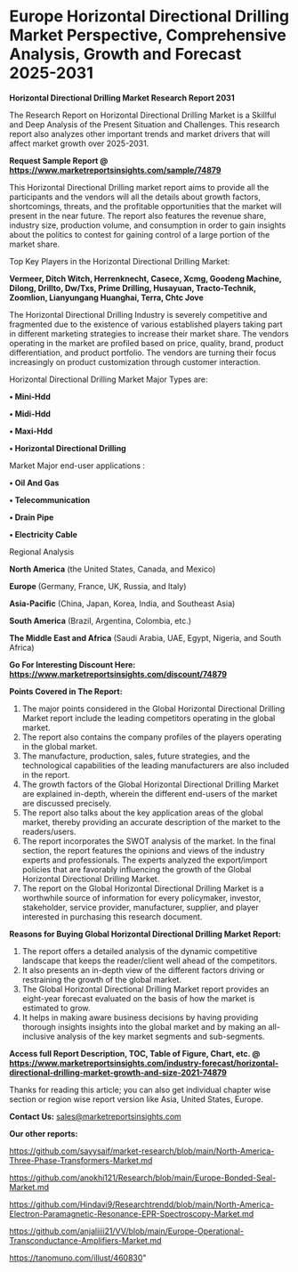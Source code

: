 # Europe Horizontal Directional Drilling Market Perspective, Comprehensive Analysis, Growth and Forecast 2025-2031

<strong>Horizontal Directional Drilling Market Research Report 2031</strong>

The Research Report on Horizontal Directional Drilling Market is a Skillful and Deep Analysis of the Present Situation and Challenges. This research report also analyzes other important trends and market drivers that will affect market growth over 2025-2031.

<strong>Request Sample Report @ <a href=https://www.marketreportsinsights.com/sample/74879>https://www.marketreportsinsights.com/sample/74879</a></strong>

This Horizontal Directional Drilling market report aims to provide all the participants and the vendors will all the details about growth factors, shortcomings, threats, and the profitable opportunities that the market will present in the near future. The report also features the revenue share, industry size, production volume, and consumption in order to gain insights about the politics to contest for gaining control of a large portion of the market share.

Top Key Players in the Horizontal Directional Drilling Market:

<strong>Vermeer, Ditch Witch, Herrenknecht, Casece, Xcmg, Goodeng Machine, Dilong, Drillto, Dw/Txs, Prime Drilling, Husayuan, Tracto-Technik, Zoomlion, Lianyungang Huanghai, Terra, Chtc Jove</strong>

The Horizontal Directional Drilling Industry is severely competitive and fragmented due to the existence of various established players taking part in different marketing strategies to increase their market share. The vendors operating in the market are profiled based on price, quality, brand, product differentiation, and product portfolio. The vendors are turning their focus increasingly on product customization through customer interaction.

Horizontal Directional Drilling Market Major Types are:

<strong>• Mini-Hdd

• Midi-Hdd

• Maxi-Hdd

• Horizontal Directional Drilling</strong>

Market Major end-user applications :

<strong>• Oil And Gas

• Telecommunication

• Drain Pipe

• Electricity Cable</strong>

Regional Analysis

</u><strong><b>North America</b></strong> (the United States, Canada, and Mexico)

<strong><b>Europe </b></strong>(Germany, France, UK, Russia, and Italy)

<strong><b>Asia-Pacific</b></strong> (China, Japan, Korea, India, and Southeast Asia)

<strong><b>South America</b></strong> (Brazil, Argentina, Colombia, etc.)

<strong><b>The Middle East and Africa</b></strong> (Saudi Arabia, UAE, Egypt, Nigeria, and South Africa)

<strong>Go For Interesting Discount Here: <a href=https://www.marketreportsinsights.com/discount/74879>https://www.marketreportsinsights.com/discount/74879</a></strong>

<strong>Points Covered in The Report:</strong>
<ol>
  <li>The major points considered in the Global Horizontal Directional Drilling Market report include the leading competitors operating in the global market.</li>
  <li>The report also contains the company profiles of the players operating in the global market.</li>
  <li>The manufacture, production, sales, future strategies, and the technological capabilities of the leading manufacturers are also included in the report.</li>
  <li>The growth factors of the Global Horizontal Directional Drilling Market are explained in-depth, wherein the different end-users of the market are discussed precisely.</li>
  <li>The report also talks about the key application areas of the global market, thereby providing an accurate description of the market to the readers/users.</li>
  <li>The report incorporates the SWOT analysis of the market. In the final section, the report features the opinions and views of the industry experts and professionals. The experts analyzed the export/import policies that are favorably influencing the growth of the Global Horizontal Directional Drilling Market.</li>
  <li>The report on the Global Horizontal Directional Drilling Market is a worthwhile source of information for every policymaker, investor, stakeholder, service provider, manufacturer, supplier, and player interested in purchasing this research document.</li>
</ol>
<strong>Reasons for Buying Global Horizontal Directional Drilling Market Report:</strong>

<ol>
  <li>The report offers a detailed analysis of the dynamic competitive landscape that keeps the reader/client well ahead of the competitors.</li>
  <li>It also presents an in-depth view of the different factors driving or restraining the growth of the global market.</li>
  <li>The Global Horizontal Directional Drilling Market report provides an eight-year forecast evaluated on the basis of how the market is estimated to grow.</li>
  <li>It helps in making aware business decisions by having providing thorough insights insights into the global market and by making an all-inclusive analysis of the key market segments and sub-segments.</li>
</ol>
<strong>Access full Report Description, TOC, Table of Figure, Chart, etc. @ <a href=https://www.marketreportsinsights.com/industry-forecast/horizontal-directional-drilling-market-growth-and-size-2021-74879>https://www.marketreportsinsights.com/industry-forecast/horizontal-directional-drilling-market-growth-and-size-2021-74879</a></strong>


Thanks for reading this article; you can also get individual chapter wise section or region wise report version like Asia, United States, Europe.

<strong>Contact Us:</strong>
sales@marketreportsinsights.com

<strong>Our other reports:</strong>

<a href=https://github.com/sayysaif/market-research/blob/main/North-America-Three-Phase-Transformers-Market.md>https://github.com/sayysaif/market-research/blob/main/North-America-Three-Phase-Transformers-Market.md</a>

<a href=https://github.com/anokhi121/Research/blob/main/Europe-Bonded-Seal-Market.md>https://github.com/anokhi121/Research/blob/main/Europe-Bonded-Seal-Market.md</a>

<a href=https://github.com/Hindavi9/Researchtrendd/blob/main/North-America-Electron-Paramagnetic-Resonance-EPR-Spectroscopy-Market.md>https://github.com/Hindavi9/Researchtrendd/blob/main/North-America-Electron-Paramagnetic-Resonance-EPR-Spectroscopy-Market.md</a>

<a href=https://github.com/anjaliiii21/VV/blob/main/Europe-Operational-Transconductance-Amplifiers-Market.md>https://github.com/anjaliiii21/VV/blob/main/Europe-Operational-Transconductance-Amplifiers-Market.md</a>

<a href=https://tanomuno.com/illust/460830>https://tanomuno.com/illust/460830</a>"
